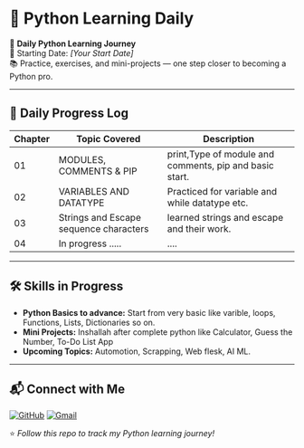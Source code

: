# 🐍 Python Learning Daily

🚀 **Daily Python Learning Journey**  
📅 Starting Date: *[Your Start Date]*  
📚 Practice, exercises, and mini-projects — one step closer to becoming a Python pro.

---


## 📅 Daily Progress Log
| Chapter  | Topic Covered           | Description                                      |
|------|--------------------------|--------------------------------------------------|
| 01   | MODULES, COMMENTS & PIP  | print,Type of module and comments, pip and basic start. |
| 02   | VARIABLES AND DATATYPE                     | Practiced for variable and while datatype etc.                        |
| 03   | Strings and Escape sequence characters                | learned strings and escape and their work.              |
| 04     |  In progress .....                     | ....                                                          | ...

---

## 🛠 Skills in Progress
- **Python Basics to advance:** Start from very basic like varible, loops, Functions, Lists, Dictionaries so on.
- **Mini Projects:**  Inshallah after complete python like Calculator, Guess the Number, To-Do List App
- **Upcoming Topics:** Automotion, Scrapping, Web flesk, AI ML.

---

## 📬 Connect with Me
[![GitHub](https://img.shields.io/badge/GitHub-Anees_Ul_Rehman-black?logo=github)](https://github.com/Anees-Ul-Rehman)
[![Gmail](https://img.shields.io/badge/Email-aneesulrehman2025@gmail.com-red?logo=gmail)](mailto:aneesulrehman2025@gmail.com)

⭐ *Follow this repo to track my Python learning journey!*
